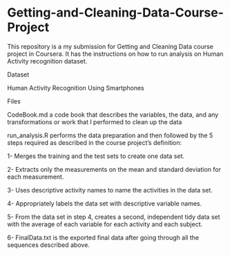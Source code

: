 # Getting-and-Cleaning-Data-Course-Project

This repository is a my submission for Getting and Cleaning Data course project in Coursera. It has the instructions on how to run analysis on Human Activity recognition dataset.

Dataset

Human Activity Recognition Using Smartphones

Files

CodeBook.md a code book that describes the variables, the data, and any transformations or work that I performed to clean up the data

run_analysis.R performs the data preparation and then followed by the 5 steps required as described in the course project’s definition:

1- Merges the training and the test sets to create one data set.

2- Extracts only the measurements on the mean and standard deviation for each measurement.

3- Uses descriptive activity names to name the activities in the data set.

4- Appropriately labels the data set with descriptive variable names.

5- From the data set in step 4, creates a second, independent tidy data set with the average of each variable for each activity and each subject.

6- FinalData.txt is the exported final data after going through all the sequences described above.
